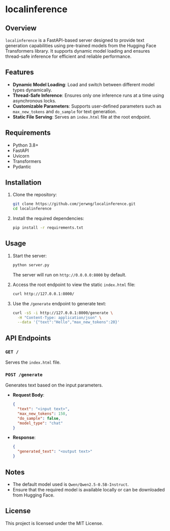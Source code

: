 # localinference

## Overview
`localinference` is a FastAPI-based server designed to provide text generation capabilities using pre-trained models from the Hugging Face Transformers library. It supports dynamic model loading and ensures thread-safe inference for efficient and reliable performance.

## Features
- **Dynamic Model Loading**: Load and switch between different model types dynamically.
- **Thread-Safe Inference**: Ensures only one inference runs at a time using asynchronous locks.
- **Customizable Parameters**: Supports user-defined parameters such as `max_new_tokens` and `do_sample` for text generation.
- **Static File Serving**: Serves an `index.html` file at the root endpoint.

## Requirements
- Python 3.8+
- FastAPI
- Uvicorn
- Transformers
- Pydantic

## Installation
1. Clone the repository:
   ```bash
   git clone https://github.com/jerwng/localinference.git
   cd localinference
   ```
2. Install the required dependencies:
   ```bash
   pip install -r requirements.txt
   ```

## Usage
1. Start the server:
   ```bash
   python server.py
   ```
   The server will run on `http://0.0.0.0:8000` by default.

2. Access the root endpoint to view the static `index.html` file:
   ```bash
   curl http://127.0.0.1:8000/
   ```

3. Use the `/generate` endpoint to generate text:
   ```bash
   curl -sS -i http://127.0.0.1:8000/generate \
     -H "Content-Type: application/json" \
     --data '{"text":"Hello","max_new_tokens":20}'
   ```

## API Endpoints
### `GET /`
Serves the `index.html` file.

### `POST /generate`
Generates text based on the input parameters.
- **Request Body**:
  ```json
  {
    "text": "<input text>",
    "max_new_tokens": 150,
    "do_sample": false,
    "model_type": "chat"
  }
  ```
- **Response**:
  ```json
  {
    "generated_text": "<output text>"
  }
  ```

## Notes
- The default model used is `Qwen/Qwen2.5-0.5B-Instruct`.
- Ensure that the required model is available locally or can be downloaded from Hugging Face.

## License
This project is licensed under the MIT License.
